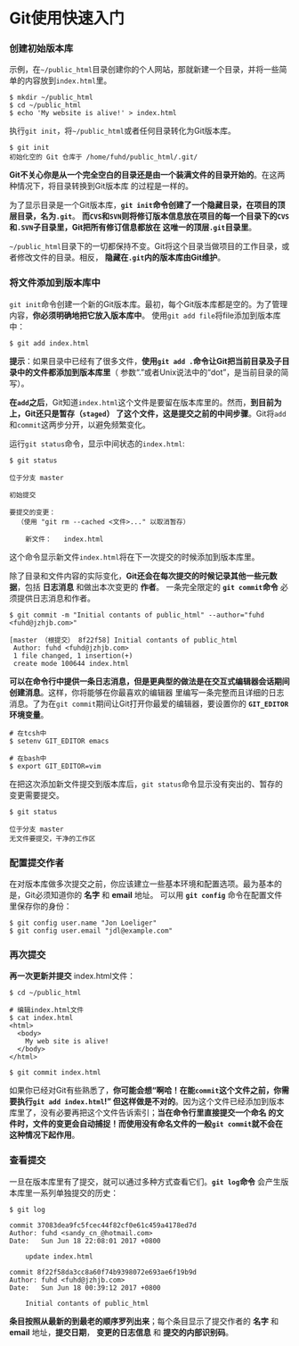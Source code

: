 Git使用快速入门
==========================================================================
### 创建初始版本库
示例，在`~/public_html`目录创建你的个人网站，那就新建一个目录，并将一些简单的内容放到`index.html`里。
```shell
$ mkdir ~/public_html
$ cd ~/public_html
$ echo 'My website is alive!' > index.html
```
执行`git init`，将`~/public_html`或者任何目录转化为Git版本库。
```shell
$ git init
初始化空的 Git 仓库于 /home/fuhd/public_html/.git/
```
**Git不关心你是从一个完全空白的目录还是由一个装满文件的目录开始的**。在这两种情况下，将目录转换到Git版本库
的过程是一样的。

为了显示目录是一个Git版本库，**`git init`命令创建了一个隐藏目录，在项目的顶层目录，名为`.git`**。
**而`CVS`和`SVN`则将修订版本信息放在项目的每一个目录下的`CVS`和`.SVN`子目录里，Git把所有修订信息都放在
这唯一的顶层`.git`目录里**。

`~/public_html`目录下的一切都保持不变。Git将这个目录当做项目的工作目录，或者修改文件的目录。相反，
**隐藏在`.git`内的版本库由Git维护**。

### 将文件添加到版本库中
`git init`命令创建一个新的Git版本库。最初，每个Git版本库都是空的。为了管理内容，**你必须明确地把它放入版本库中**。
使用`git add file`将file添加到版本库中：
```shell
$ git add index.html
```
**提示**：如果目录中已经有了很多文件，**使用`git add .`命令让Git把当前目录及子目录中的文件都添加到版本库里**（
参数“.”或者Unix说法中的“dot”，是当前目录的简写）。

**在`add`之后**，Git知道`index.html`这个文件是要留在版本库里的。然而，**到目前为上，Git还只是暂存（`staged`）
了这个文件，这是提交之前的中间步骤**。Git将`add`和`commit`这两步分开，以避免频繁变化。

运行`git status`命令，显示中间状态的`index.html`:
```shell
$ git status
```
```
位于分支 master

初始提交

要提交的变更：
  （使用 "git rm --cached <文件>..." 以取消暂存）

	新文件：   index.html
```
这个命令显示新文件`index.html`将在下一次提交的时候添加到版本库里。

除了目录和文件内容的实际变化，**Git还会在每次提交的时候记录其他一些元数据**，包括 **日志消息** 和做出本次变更的 **作者**。
一条完全限定的 **`git commit`命令** 必须提供日志消息和作者。
```shell
$ git commit -m "Initial contants of public_html" --author="fuhd <fuhd@jzhjb.com>"
```
```
[master （根提交） 8f22f58] Initial contants of public_html
 Author: fuhd <fuhd@jzhjb.com>
 1 file changed, 1 insertion(+)
 create mode 100644 index.html
```
**可以在命令行中提供一条日志消息，但是更典型的做法是在交互式编辑器会话期间创建消息**。这样，你将能够在你最喜欢的编辑器
里编写一条完整而且详细的日志消息。了为在`git commit`期间让Git打开你最爱的编辑器，要设置你的 **`GIT_EDITOR`环境变量**。
```shell
# 在tcsh中
$ setenv GIT_EDITOR emacs

# 在bash中
$ export GIT_EDITOR=vim
```
在把这次添加新文件提交到版本库后，`git status`命令显示没有突出的、暂存的变更需要提交。
```shell
$ git status
```
```
位于分支 master
无文件要提交，干净的工作区
```

### 配置提交作者
在对版本库做多次提交之前，你应该建立一些基本环境和配置选项。最为基本的是，Git必须知道你的 **名字** 和 **email** 地址。
可以用 **`git config`** 命令在配置文件里保存你的身份：
```shell
$ git config user.name "Jon Loeliger"
$ git config user.email "jdl@example.com"
```

### 再次提交
**再一次更新并提交** index.html文件：
```shell
$ cd ~/public_html
```
```shell
# 编辑index.html文件
$ cat index.html
<html>
  <body>
    My web site is alive!
  </body>
</html>
```
```shell
$ git commit index.html
```
如果你已经对Git有些熟悉了，**你可能会想“啊哈！在能`commit`这个文件之前，你需要执行`git add index.html`!”
但这样做是不对的**。因为这个文件已经添加到版本库里了，没有必要再把这个文件告诉索引；**当在命令行里直接提交一个命名
的文件时，文件的变更会自动捕捉！而使用没有命名文件的一般`git commit`就不会在这种情况下起作用**。

### 查看提交
一旦在版本库里有了提交，就可以通过多种方式查看它们。**`git log`命令** 会产生版本库里一系列单独提交的历史：
```shell
$ git log
```
```
commit 37083dea9fc5fcec44f82cf0e61c459a4178ed7d
Author: fuhd <sandy_cn_@hotmail.com>
Date:   Sun Jun 18 22:08:01 2017 +0800

    update index.html

commit 8f22f58da3cc8a60f74b9398072e693ae6f19b9d
Author: fuhd <fuhd@jzhjb.com>
Date:   Sun Jun 18 00:39:12 2017 +0800

    Initial contants of public_html
```
**条目按照从最新的到最老的顺序罗列出来**；每个条目显示了提交作者的 **名字** 和 **email** 地址，**提交日期**，
**变更的日志信息** 和 **提交的内部识别码**。
